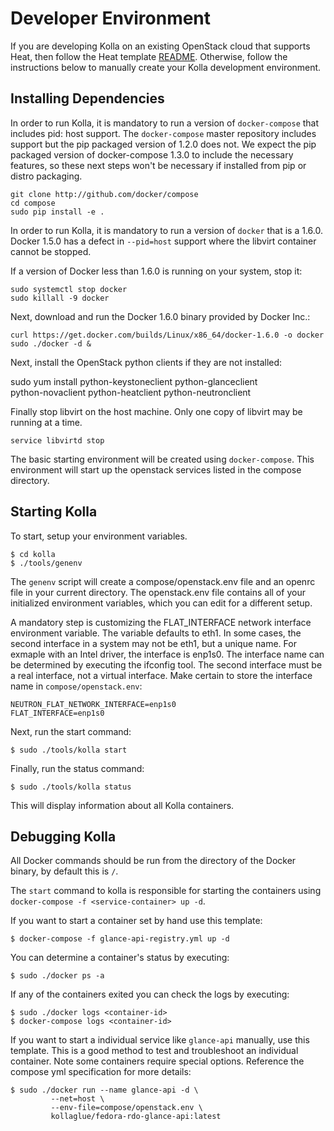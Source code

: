 # Developer Environment

If you are developing Kolla on an existing OpenStack cloud
that supports Heat, then follow the Heat template [README][].
Otherwise, follow the instructions below to manually create
your Kolla development environment.

[README]: https://github.com/stackforge/kolla/blob/master/devenv/README.md

## Installing Dependencies

In order to run Kolla, it is mandatory to run a version of `docker-compose`
that includes pid: host support.  The `docker-compose` master repository
includes support but the pip packaged version of 1.2.0 does not.  We expect
the pip packaged version of docker-compose 1.3.0 to include the necessary
features, so these next steps won't be necessary if installed from pip or
distro packaging.

    git clone http://github.com/docker/compose
    cd compose
    sudo pip install -e .

In order to run Kolla, it is mandatory to run a version of `docker`
that is a 1.6.0.  Docker 1.5.0 has a defect in `--pid=host` support where
the libvirt container cannot be stopped.

If a version of Docker less than 1.6.0 is running on your system, stop it:

    sudo systemctl stop docker
    sudo killall -9 docker

Next, download and run the Docker 1.6.0 binary provided by Docker Inc.:

    curl https://get.docker.com/builds/Linux/x86_64/docker-1.6.0 -o docker
    sudo ./docker -d &

Next, install the OpenStack python clients if they are not installed:

   sudo yum install python-keystoneclient python-glanceclient \
       python-novaclient python-heatclient python-neutronclient

Finally stop libvirt on the host machine.  Only one copy of libvirt may be
running at a time.

    service libvirtd stop

The basic starting environment will be created using `docker-compose`.
This environment will start up the openstack services listed in the
compose directory.

## Starting Kolla

To start, setup your environment variables.

    $ cd kolla
    $ ./tools/genenv

The `genenv` script will create a compose/openstack.env file
and an openrc file in your current directory. The openstack.env
file contains all of your initialized environment variables, which
you can edit for a different setup.

A mandatory step is customizing the FLAT_INTERFACE network interface
environment variable.  The variable defaults to eth1.  In some cases, the
second interface in a system may not be eth1, but a unique name.  For
exmaple with an Intel driver, the interface is enp1s0.  The interface name
can be determined by executing the ifconfig tool.  The second interface must
be a real interface, not a virtual interface.  Make certain to store the
interface name in `compose/openstack.env`:

    NEUTRON_FLAT_NETWORK_INTERFACE=enp1s0
    FLAT_INTERFACE=enp1s0

Next, run the start command:

    $ sudo ./tools/kolla start

Finally, run the status command:

    $ sudo ./tools/kolla status

This will display information about all Kolla containers.

## Debugging Kolla

All Docker commands should be run from the directory of the Docker binary,
by default this is `/`.

The `start` command to kolla is responsible for starting the containers
using `docker-compose -f <service-container> up -d`.

If you want to start a container set by hand use this template:

    $ docker-compose -f glance-api-registry.yml up -d


You can determine a container's status by executing:

    $ sudo ./docker ps -a

If any of the containers exited you can check the logs by executing:

    $ sudo ./docker logs <container-id>
    $ docker-compose logs <container-id>

If you want to start a individual service like `glance-api` manually, use
this template.  This is a good method to test and troubleshoot an individual
container.  Note some containers require special options.  Reference the
compose yml specification for more details:

    $ sudo ./docker run --name glance-api -d \
             --net=host \
             --env-file=compose/openstack.env \
             kollaglue/fedora-rdo-glance-api:latest
